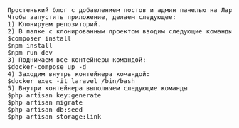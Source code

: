 <pre>
Простенький блог с добавлением постов и админ панелью на Ларавел (с laravel mix).
Чтобы запустить приложение, делаем следующее:
1) Клонируем репозиторий.
2) В папке с клонированным проектом вводим следующие команды:
$composer install
$npm install 
$npm run dev
3) Поднимаем все контейнеры командой:
$docker-compose up -d
4) Заходим внутрь контейнера командой:
$docker exec -it laravel /bin/bash
5) Внутри контейнера выполняем следующие команды
$php artisan key:generate
$php artisan migrate
$php artisan db:seed
$php artisan storage:link
</pre>
